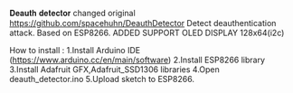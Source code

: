 𝐃𝐞𝐚𝐮𝐭𝐡 𝐝𝐞𝐭𝐞𝐜𝐭𝐨𝐫 changed original https://github.com/spacehuhn/DeauthDetector
Detect deauthentication attack. Based on ESP8266.
ADDED SUPPORT OLED DISPLAY 128x64(i2c) 

 How to install :
  1.Install Arduino IDE (https://www.arduino.cc/en/main/software)
  2.Install ESP8266 library
  3.Install Adafruit GFX,Adafruit_SSD1306 libraries
  4.Open deauth_detector.ino
  5.Upload sketch to ESP8266.

